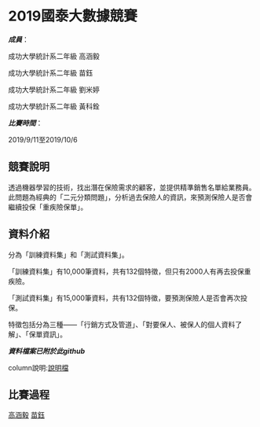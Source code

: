 # 2019國泰大數據競賽

***成員***：

成功大學統計系二年級 高涵毅

成功大學統計系二年級 苗鈺

成功大學統計系二年級 劉米婷

成功大學統計系二年級 黃科銓

***比賽時間***：

2019/9/11至2019/10/6

## 競賽說明

透過機器學習的技術，找出潛在保險需求的顧客，並提供精準銷售名單給業務員。此問題為經典的「二元分類問題」，分析過去保險人的資訊，來預測保險人是否會繼續投保「重疾險保單」。

## 資料介紹

分為「訓練資料集」和「測試資料集」。

「訓練資料集」有10,000筆資料，共有132個特徵，但只有2000人有再去投保重疾險。

「測試資料集」有15,000筆資料，共有132個特徵，要預測保險人是否會再次投保。

特徵包括分為三種——「行銷方式及管道」、「對要保人、被保人的個人資料了解」、「保單資訊」。

***資料檔案已附於此github***

column說明:[說明檔](https://github.com/kevinhuang102888/big_data_competiton/blob/master/layout.pdf)

## 比賽過程

[高涵毅](https://github.com/kevinhuang102888/big_data_competiton/blob/master/Cathay_big_data.ipynb)
[苗鈺](https://github.com/kevinhuang102888/big_data_competiton/blob/master/T_Brain_exe.ipynb)

